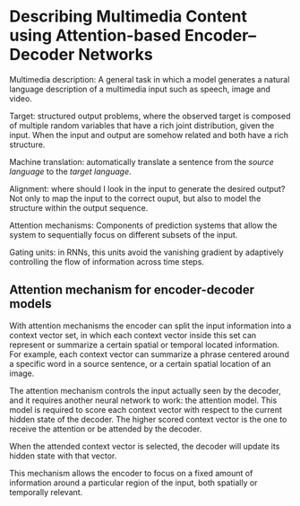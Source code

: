 # Describing Multimedia Content using Attention-based Encoder–Decoder Networks

Multimedia description: A general task in which a model generates a natural language description of a multimedia input such as speech, image and video.

Target: structured output problems, where the observed target is composed of multiple random variables that have a rich joint distribution, given the input. When the input and output are somehow related and both have a rich structure.

Machine translation: automatically translate a sentence from the *source language* to the *target language*.

Alignment: where should I look in the input to generate the desired output? Not only to map the input to the correct ouput, but also to model the structure within the output sequence.

Attention mechanisms: Components of prediction systems that allow the system to sequentially focus on different subsets of the input.

Gating units: in RNNs, this units avoid the vanishing gradient by adaptively controlling the flow of information across time steps.

## Attention mechanism for encoder-decoder models

With attention mechanisms the encoder can split the input information into a context vector set, in which each context vector inside this set can represent or summarize a certain spatial or temporal located information. For example, each context vector can summarize a phrase centered around a specific word in a source sentence, or a certain spatial location of an image.

The attention mechanism controls the input actually seen by the decoder, and it requires another neural network to work: the attention model. This model is required to score each context vector with respect to the current hidden state of the decoder. The higher scored context vector is the one to receive the attention or be attended by the decoder.

When the attended context vector is selected, the decoder will update its hidden state with that vector.

This mechanism allows the encoder to focus on a fixed amount of information around a particular region of the input, both spatially or temporally relevant.
